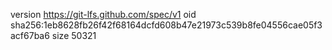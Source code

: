 version https://git-lfs.github.com/spec/v1
oid sha256:1eb8628fb26f42f68164dcfd608b47e21973c539b8fe04556cae05f3acf67ba6
size 50321
